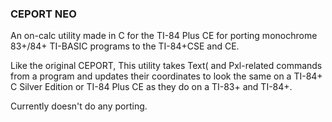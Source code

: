 ### CEPORT NEO

An on-calc utility made in C for the TI-84 Plus CE for porting monochrome 83+/84+ TI-BASIC programs to the TI-84+CSE and CE.

Like the original CEPORT, This utility takes Text( and Pxl-related commands from a program and updates their coordinates to look the same on a TI-84+ C Silver Edition or TI-84 Plus CE as they do on a TI-83+ and TI-84+.

Currently doesn't do any porting.